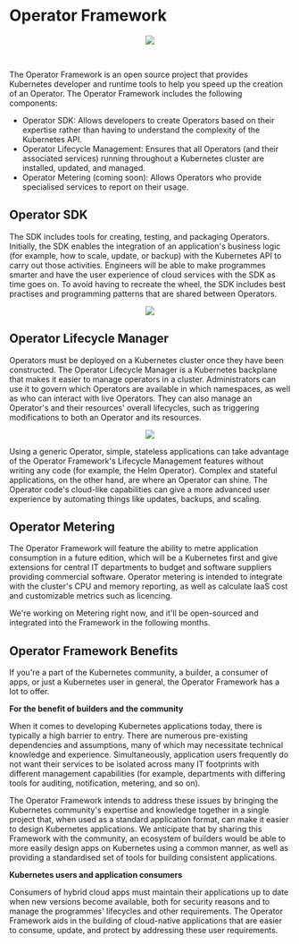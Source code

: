 # Operator Framework

<p align="center">
  <img src="https://github.com/mayankkuthar/Reference-Images/blob/main/ofw.png?raw=true">
</p>
<br>

The Operator Framework is an open source project that provides Kubernetes developer and runtime tools to help you speed up the creation of an Operator. 
The Operator Framework includes the following components:
- Operator SDK: Allows developers to create Operators based on their expertise rather than having to understand the complexity of the Kubernetes API.
- Operator Lifecycle Management: Ensures that all Operators (and their associated services) running throughout a Kubernetes cluster are installed, updated, and managed.
- Operator Metering (coming soon): Allows Operators who provide specialised services to report on their usage.

## Operator SDK

The SDK includes tools for creating, testing, and packaging Operators. Initially, the SDK enables the integration of an application's business logic 
(for example, how to scale, update, or backup) with the Kubernetes API to carry out those activities. Engineers will be able to make programmes smarter and have the 
user experience of cloud services with the SDK as time goes on. To avoid having to recreate the wheel, the SDK includes best practises and programming patterns that are 
shared between Operators.

<p align="center">
  <img src="https://user-images.githubusercontent.com/39026182/135660524-6afcfd16-7a60-41f6-a2ca-dc11a0513a80.png">
</p>

## Operator Lifecycle Manager

Operators must be deployed on a Kubernetes cluster once they have been constructed. The Operator Lifecycle Manager is a Kubernetes backplane that makes it easier to manage 
operators in a cluster. Administrators can use it to govern which Operators are available in which namespaces, as well as who can interact with live Operators. They can also 
manage an Operator's and their resources' overall lifecycles, such as triggering modifications to both an Operator and its resources.

<p align="center">
  <img src="https://github.com/mayankkuthar/Reference-Images/blob/main/OperatorFramework3.png?raw=true">
</p>

Using a generic Operator, simple, stateless applications can take advantage of the Operator Framework's Lifecycle Management features without writing any code (for example, 
the Helm Operator). Complex and stateful applications, on the other hand, are where an Operator can shine. The Operator code's cloud-like capabilities can give a more advanced 
user experience by automating things like updates, backups, and scaling.

## Operator Metering

The Operator Framework will feature the ability to metre application consumption in a future edition, which will be a Kubernetes first and give extensions for central IT 
departments to budget and software suppliers providing commercial software. Operator metering is intended to integrate with the cluster's CPU and memory reporting, as well as
calculate IaaS cost and customizable metrics such as licencing.

We're working on Metering right now, and it'll be open-sourced and integrated into the Framework in the following months.

## Operator Framework Benefits

If you're a part of the Kubernetes community, a builder, a consumer of apps, or just a Kubernetes user in general, the Operator Framework has a lot to offer.

**For the benefit of builders and the community**

When it comes to developing Kubernetes applications today, there is typically a high barrier to entry. There are numerous pre-existing dependencies and assumptions, 
many of which may necessitate technical knowledge and experience. Simultaneously, application users frequently do not want their services to be isolated across many IT 
footprints with different management capabilities (for example, departments with differing tools for auditing, notification, metering, and so on).

The Operator Framework intends to address these issues by bringing the Kubernetes community's expertise and knowledge together in a single project that, when used as a
standard application format, can make it easier to design Kubernetes applications. We anticipate that by sharing this Framework with the community, an ecosystem of builders
would be able to more easily design apps on Kubernetes using a common manner, as well as providing a standardised set of tools for building consistent applications.

**Kubernetes users and application consumers**

Consumers of hybrid cloud apps must maintain their applications up to date when new versions become available, both for security reasons and to manage the programmes'
lifecycles and other requirements. The Operator Framework aids in the building of cloud-native applications that are easier to consume, update, and protect by addressing 
these user requirements.
